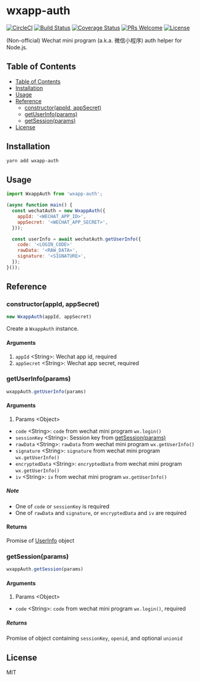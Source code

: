 # wxapp-auth

[![CircleCI](https://circleci.com/gh/cantonjs/wxapp-auth.svg?style=shield)](https://circleci.com/gh/cantonjs/wxapp-auth)
[![Build Status](https://travis-ci.org/cantonjs/wxapp-auth.svg?branch=master)](https://travis-ci.org/cantonjs/wxapp-auth)
[![Coverage Status](https://coveralls.io/repos/github/cantonjs/wxapp-auth/badge.svg?branch=master)](https://coveralls.io/github/cantonjs/wxapp-auth?branch=master)
[![PRs Welcome](https://img.shields.io/badge/PRs-welcome-brightgreen.svg)](http://makeapullrequest.com)
[![License](https://img.shields.io/badge/license-MIT_License-brightgreen.svg?style=flat)](https://github.com/cantonjs/wxapp-auth/master/LICENSE.md)

(Non-official) Wechat mini program (a.k.a. 微信小程序) auth helper for Node.js.

## Table of Contents

- [Table of Contents](#table-of-contents)
- [Installation](#installation)
- [Usage](#usage)
- [Reference](#reference)
  - [constructor(appId, appSecret)](#constructorappid-appsecret)
  - [getUserInfo(params)](#getuserinfoparams)
  - [getSession(params)](#getsessionparams)
- [License](#license)

## Installation

```bash
yarn add wxapp-auth
```

## Usage

```js
import WxappAuth from 'wxapp-auth';

(async function main() {
  const wechatAuth = new WxappAuth({
    appId: '<WECHAT_APP_ID>',
    appSecret: '<WECHAT_APP_SECRET>',
  }));

  const userInfo = await wechatAuth.getUserInfo({
    code: '<LOGIN_CODE>'
    rawData: '<RAW_DATA>',
    signature: '<SIGNATURE>',
  });
}());
```

## Reference

### constructor(appId, appSecret)

```js
new WxappAuth(appId, appSecret)
```

Create a `WxappAuth` instance.

#### Arguments

1. `appId` \<String\>: Wechat app id, required
2. `appSecret` \<String\>: Wechat app secret, required

### getUserInfo(params)

```js
wxappAuth.getUserInfo(params)
```

#### Arguments

1. Params \<Object\>

  - `code` \<String\>: `code` from wechat mini program `wx.login()`
  - `sessionKey` \<String\>: Session key from [getSession(params)](#getsessionparams)
  - `rawData` \<String\>: `rawData` from wechat mini program `wx.getUserInfo()`
  - `signature` \<String\>: `signature` from wechat mini program `wx.getUserInfo()`
  - `encryptedData` \<String\>: `encryptedData` from wechat mini program `wx.getUserInfo()`
  - `iv` \<String\>: `iv` from wechat mini program `wx.getUserInfo()`

##### Note

- One of `code` or `sessionKey` is required
- One of `rawData` and `signature`, or `encryptedData` and `iv` are required

#### Returns

Promise of [UserInfo](https://developers.weixin.qq.com/miniprogram/dev/api/open.html#wxgetuserinfoobject) object

### getSession(params)

```js
wxappAuth.getSession(params)
```

#### Arguments

1. Params \<Object\>

  - `code` \<String\>: `code` from wechat mini program `wx.login()`, required

##### Returns

Promise of object containing `sessionKey`, `openid`, and optional `unionid`

## License

MIT
